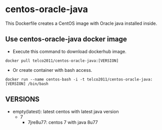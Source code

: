 # centos-oracle-java
This Dockerfile creates a CentOS image with Oracle java installed inside.

## Use centos-oracle-java docker image

* Execute this command to download dockerhub image.

`docker pull telco2011/centos-oracle-java:[VERSION]`

* Or create container with bash access.

`docker run --name centos-bash -i -t telco2011/centos-oracle-java:[VERSION] /bin/bash`

## VERSIONS
* empty(latest): latest centos with latest java version
    * 7
        * 7jre8u77: centos 7 with java 8u77